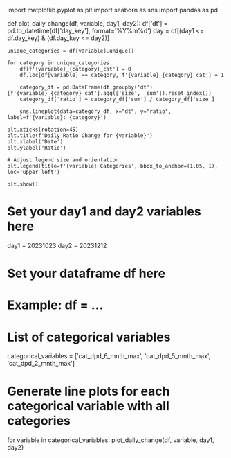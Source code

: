 import matplotlib.pyplot as plt
import seaborn as sns
import pandas as pd

def plot_daily_change(df, variable, day1, day2):
    df['dt'] = pd.to_datetime(df['day_key'], format='%Y%m%d')
    day = df[(day1 <= df.day_key) & (df.day_key <= day2)]

    unique_categories = df[variable].unique()

    for category in unique_categories:
        df[f'{variable}_{category}_cat'] = 0
        df.loc[df[variable] == category, f'{variable}_{category}_cat'] = 1

        category_df = pd.DataFrame(df.groupby('dt')[f'{variable}_{category}_cat'].agg(['size', 'sum']).reset_index())
        category_df['ratio'] = category_df['sum'] / category_df['size']

        sns.lineplot(data=category_df, x="dt", y="ratio", label=f'{variable}: {category}')

    plt.xticks(rotation=45)
    plt.title(f'Daily Ratio Change for {variable}')
    plt.xlabel('Date')
    plt.ylabel('Ratio')

    # Adjust legend size and orientation
    plt.legend(title=f'{variable} Categories', bbox_to_anchor=(1.05, 1), loc='upper left')

    plt.show()

# Set your day1 and day2 variables here
day1 = 20231023
day2 = 20231212

# Set your dataframe df here
# Example: df = ...

# List of categorical variables
categorical_variables = ['cat_dpd_6_mnth_max', 'cat_dpd_5_mnth_max', 'cat_dpd_2_mnth_max']

# Generate line plots for each categorical variable with all categories
for variable in categorical_variables:
    plot_daily_change(df, variable, day1, day2)

